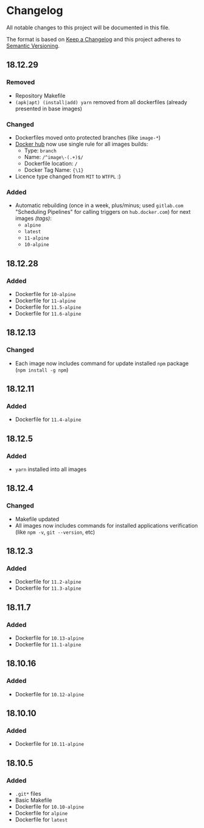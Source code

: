 # Changelog

All notable changes to this project will be documented in this file.

The format is based on [Keep a Changelog][keepachangelog] and this project adheres to [Semantic Versioning][semver].

## 18.12.29

### Removed

- Repository Makefile
- `(apk|apt) (install|add) yarn` removed from all dockerfiles (already presented in base images)

### Changed

- Dockerfiles moved onto protected branches (like `image-*`)
- [Docker hub][own_docker_hub] now use single rule for all images builds:
  - Type: `branch`
  - Name: `/^image\-(.+)$/`
  - Dockerfile location: `/`
  - Docker Tag Name: `{\1}`
- Licence type changed from `MIT` to `WTFPL` :)

### Added

- Automatic rebuilding (once in a week, plus/minus; used `gitlab.com` "Scheduling Pipelines" for calling triggers on `hub.docker.com`) for next images *(tags)*:
  - `alpine`
  - `latest`
  - `11-alpine`
  - `10-alpine`

## 18.12.28

### Added

- Dockerfile for `10-alpine`
- Dockerfile for `11-alpine`
- Dockerfile for `11.5-alpine`
- Dockerfile for `11.6-alpine`

## 18.12.13

### Changed

- Each image now includes command for update installed `npm` package (`npm install -g npm`)

## 18.12.11

### Added

- Dockerfile for `11.4-alpine`

## 18.12.5

### Added

- `yarn` installed into all images

## 18.12.4

### Changed

- Makefile updated
- All images now includes commands for installed applications verification (like `npm -v`, `git --version`, etc)

## 18.12.3

### Added

- Dockerfile for `11.2-alpine`
- Dockerfile for `11.3-alpine`

## 18.11.7

### Added

- Dockerfile for `10.13-alpine`
- Dockerfile for `11.1-alpine`

## 18.10.16

### Added

- Dockerfile for `10.12-alpine`

## 18.10.10

### Added

- Dockerfile for `10.11-alpine`

## 18.10.5

### Added

- `.git*` files
- Basic Makefile
- Dockerfile for `10.10-alpine`
- Dockerfile for `alpine`
- Dockerfile for `latest`

[own_docker_hub]:https://hub.docker.com/r/tarampampam/node
[keepachangelog]:https://keepachangelog.com/en/1.0.0/
[semver]:https://semver.org/spec/v2.0.0.html
